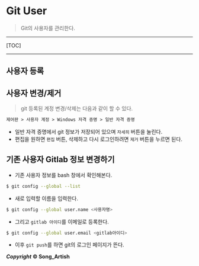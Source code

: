 # Git User

> Git의 사용자를 관리한다.

---

[TOC]

---



## 사용자 등록





## 사용자 변경/제거

> git 등록된 계정 변경/삭제는 다음과 같이 할 수 있다.

```markdown
제어판 > 사용자 계정 > Windows 자격 증명 > 일반 자격 증명
```

- 일반 자격 증명에서 git 정보가 저장되어 있으며 `자세히` 버튼을 눌린다.
- 편집을 원하면 `편집` 버튼, 삭제하고 다시 로그인하려면 `제거` 버튼을 누르면 된다.



## 기존 사용자 Gitlab 정보 변경하기

- 기존 사용자 정보를 bash 창에서 확인해본다.

```bash
$ git config --global --list
```

- 새로 입력할 이름을 입력한다.

```bash
$ git config --global user.name <사용자명>
```

- 그리고 `gitlab 아이디`를 이메일로 등록한다.

```bash
$ git config --global user.email <gitlab아이디>
```

- 이후 `git push`를 하면 git의 로그인 페이지가 뜬다.



***Copyright* © Song_Artish**